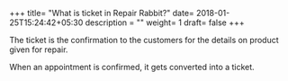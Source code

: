 +++
title= "What is ticket in Repair Rabbit?"
date= 2018-01-25T15:24:42+05:30
description = ""
weight= 1
draft= false
+++


The ticket is the confirmation to the customers for the details on product given for repair. 

When an appointment is confirmed, it gets converted into a ticket.